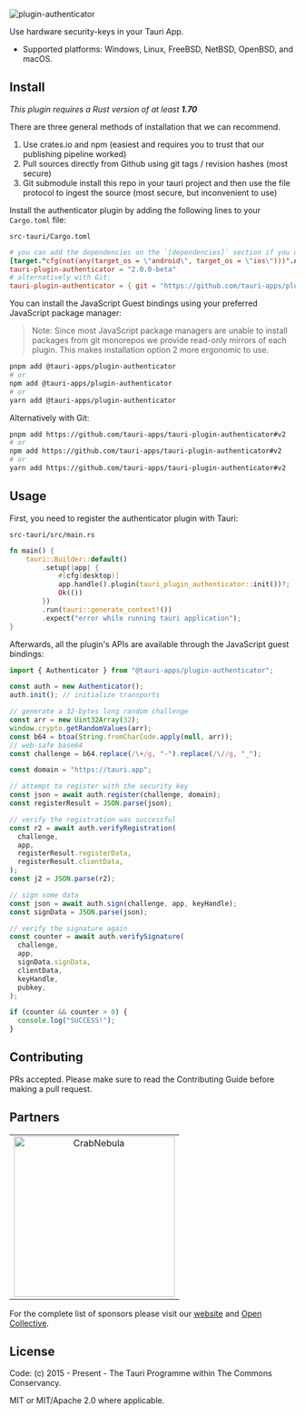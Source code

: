 ![plugin-authenticator](https://github.com/tauri-apps/plugins-workspace/raw/v2/plugins/authenticator/banner.png)

Use hardware security-keys in your Tauri App.

- Supported platforms: Windows, Linux, FreeBSD, NetBSD, OpenBSD, and macOS.

## Install

_This plugin requires a Rust version of at least **1.70**_

There are three general methods of installation that we can recommend.

1. Use crates.io and npm (easiest and requires you to trust that our publishing pipeline worked)
2. Pull sources directly from Github using git tags / revision hashes (most secure)
3. Git submodule install this repo in your tauri project and then use the file protocol to ingest the source (most secure, but inconvenient to use)

Install the authenticator plugin by adding the following lines to your `Cargo.toml` file:

`src-tauri/Cargo.toml`

```toml
# you can add the dependencies on the `[dependencies]` section if you do not target mobile
[target."cfg(not(any(target_os = \"android\", target_os = \"ios\")))".dependencies]
tauri-plugin-authenticator = "2.0.0-beta"
# alternatively with Git:
tauri-plugin-authenticator = { git = "https://github.com/tauri-apps/plugins-workspace", branch = "v2" }
```

You can install the JavaScript Guest bindings using your preferred JavaScript package manager:

> Note: Since most JavaScript package managers are unable to install packages from git monorepos we provide read-only mirrors of each plugin. This makes installation option 2 more ergonomic to use.

```sh
pnpm add @tauri-apps/plugin-authenticator
# or
npm add @tauri-apps/plugin-authenticator
# or
yarn add @tauri-apps/plugin-authenticator
```

Alternatively with Git:

```sh
pnpm add https://github.com/tauri-apps/tauri-plugin-authenticator#v2
# or
npm add https://github.com/tauri-apps/tauri-plugin-authenticator#v2
# or
yarn add https://github.com/tauri-apps/tauri-plugin-authenticator#v2
```

## Usage

First, you need to register the authenticator plugin with Tauri:

`src-tauri/src/main.rs`

```rust
fn main() {
    tauri::Builder::default()
        .setup(|app| {
            #[cfg(desktop)]
            app.handle().plugin(tauri_plugin_authenticator::init())?;
            Ok(())
        })
        .run(tauri::generate_context!())
        .expect("error while running tauri application");
}
```

Afterwards, all the plugin's APIs are available through the JavaScript guest bindings:

```javascript
import { Authenticator } from "@tauri-apps/plugin-authenticator";

const auth = new Authenticator();
auth.init(); // initialize transports

// generate a 32-bytes long random challenge
const arr = new Uint32Array(32);
window.crypto.getRandomValues(arr);
const b64 = btoa(String.fromCharCode.apply(null, arr));
// web-safe base64
const challenge = b64.replace(/\+/g, "-").replace(/\//g, "_");

const domain = "https://tauri.app";

// attempt to register with the security key
const json = await auth.register(challenge, domain);
const registerResult = JSON.parse(json);

// verify the registration was successful
const r2 = await auth.verifyRegistration(
  challenge,
  app,
  registerResult.registerData,
  registerResult.clientData,
);
const j2 = JSON.parse(r2);

// sign some data
const json = await auth.sign(challenge, app, keyHandle);
const signData = JSON.parse(json);

// verify the signature again
const counter = await auth.verifySignature(
  challenge,
  app,
  signData.signData,
  clientData,
  keyHandle,
  pubkey,
);

if (counter && counter > 0) {
  console.log("SUCCESS!");
}
```

## Contributing

PRs accepted. Please make sure to read the Contributing Guide before making a pull request.

## Partners

<table>
  <tbody>
    <tr>
      <td align="center" valign="middle">
        <a href="https://crabnebula.dev" target="_blank">
          <img src="https://github.com/tauri-apps/plugins-workspace/raw/v2/.github/sponsors/crabnebula.svg" alt="CrabNebula" width="283">
        </a>
      </td>
    </tr>
  </tbody>
</table>

For the complete list of sponsors please visit our [website](https://tauri.app#sponsors) and [Open Collective](https://opencollective.com/tauri).

## License

Code: (c) 2015 - Present - The Tauri Programme within The Commons Conservancy.

MIT or MIT/Apache 2.0 where applicable.
